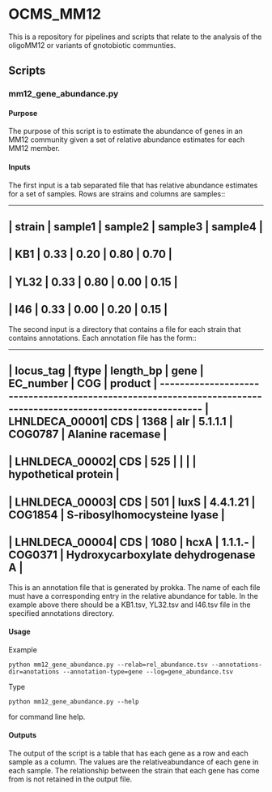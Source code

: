 
# OCMS_MM12

This is a repository for pipelines and scripts that relate to the analysis of the oligoMM12 or variants of gnotobiotic communties.


## Scripts

### mm12_gene_abundance.py

#### Purpose

The purpose of this script is to estimate the abundance of genes in an MM12 community given a set of relative abundance estimates for each MM12 member.

#### Inputs

The first input is a tab separated file that has relative abundance estimates for a set of samples. Rows
are strains and columns are samples::

   ------------------------------------------------------------------
   | strain     | sample1    | sample2    | sample3    | sample4    |
   ------------------------------------------------------------------
   | KB1        | 0.33       | 0.20       | 0.80       | 0.70       |
   ------------------------------------------------------------------
   | YL32       | 0.33       | 0.80       | 0.00       | 0.15       |
   ------------------------------------------------------------------
   | I46        | 0.33       | 0.00       | 0.20       | 0.15       |
   ------------------------------------------------------------------


The second input is a directory that contains a file for each strain that contains annotations. Each
annotation file has the form::

  --------------------------------------------------------------------------------------------------------------
  |  locus_tag    | ftype |  length_bp | gene  |  EC_number  | COG       |   product                           |          -------------------------------------------------------------------------------------------------------------- 
  | LHNLDECA_00001| CDS   | 1368       | alr   |  5.1.1.1    | COG0787   |  Alanine racemase                   |
  --------------------------------------------------------------------------------------------------------------
  | LHNLDECA_00002| CDS   | 525        |       |             |           |  hypothetical protein               |
  --------------------------------------------------------------------------------------------------------------
  | LHNLDECA_00003| CDS   | 501        | luxS  |  4.4.1.21   | COG1854   |  S-ribosylhomocysteine lyase        |
  --------------------------------------------------------------------------------------------------------------
  | LHNLDECA_00004| CDS   | 1080       | hcxA  |  1.1.1.-    | COG0371   |  Hydroxycarboxylate dehydrogenase A |
  --------------------------------------------------------------------------------------------------------------


This is an annotation file that is generated by prokka. The name of each file must have a corresponding entry in the relative abundance for table. In the example above there should be a KB1.tsv, YL32.tsv and I46.tsv file in the specified annotations directory.


#### Usage

Example

```
python mm12_gene_abundance.py --relab=rel_abundance.tsv --annotations-dir=anotations --annotation-type=gene --log=gene_abundance.tsv
```

Type

```
python mm12_gene_abundance.py --help
```

for command line help.

#### Outputs

The output of the script is a table that has each gene as a row and each sample as a column. The values are the relativeabundance of each gene in each sample. The relationship between the strain that each gene has come from is not retained in the output file.

